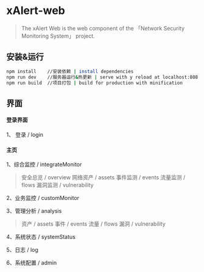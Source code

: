 # xAlert-web

> The xAlert Web is the web component of the 「Network Security Monitoring System」 project.

## 安装&运行

``` bash
npm install    //安装依赖 | install dependencies
npm run dev    //服务器运行&热更新 | serve with y reload at localhost:8080
npm run build  //项目打包 | build for production with minification
```

## 界面

#### 登录界面
1、 登录 / login
#### 主页
1、综合监控	 / integrateMonitor
>  安全总览 / overview
	网络资产 / assets
	事件监测 / events
	流量监测 / flows
	漏洞监测 / vulnerability

2、业务监控 / customMonitor

3、管理分析 / analysis
> 资产 / assets
  事件 / events
  流量 / flows
  漏洞 / vulnerability

4、系统状态 / systemStatus

5、日志 / log

6、系统配置 / admin


